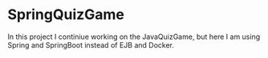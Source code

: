 # SpringQuizGame #

In this project I continiue working on the JavaQuizGame, but here I am using Spring and SpringBoot instead of EJB and Docker.
